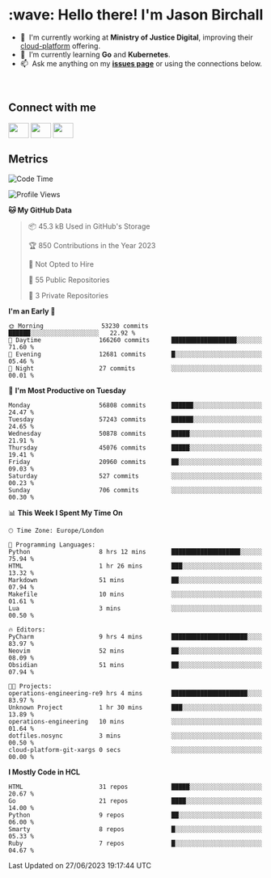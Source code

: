 <h1 align="left" id="jason-title">:wave: Hello there! I'm Jason Birchall</h1>

- :office: &nbsp;I'm currently working at **Ministry of Justice Digital**, improving their [cloud-platform](https://github.com/ministryofjustice/cloud-platform) offering.
- :seedling: &nbsp;I’m currently learning **Go** and **Kubernetes**.
- :mailbox: &nbsp;Ask me anything on my **[issues page]** or using the connections below.


<br>

<h2>Connect with me</h2>
<p>
<a href="https://twitter.com/jsonBirchall" target="blank"><img align="center" src="https://cdn.jsdelivr.net/npm/simple-icons@3.0.1/icons/twitter.svg" alt="" height="30" width="40" /></a>
<a href="https://keybase.io/json0" target="blank"><img align="center" src="https://cdn.jsdelivr.net/npm/simple-icons@3.0.1/icons/keybase.svg" alt="" height="30" width="40" /></a>
<a href="https://www.reddit.com/user/kakorate" target="blank"><img align="center" src="https://cdn.jsdelivr.net/npm/simple-icons@3.0.1/icons/reddit.svg" alt="" height="30" width="40" /></a>
</p>

<h2>Metrics</h2>

<!--START_SECTION:waka-->
![Code Time](http://img.shields.io/badge/Code%20Time-1%2C110%20hrs%2031%20mins-blue)

![Profile Views](http://img.shields.io/badge/Profile%20Views-0-blue)

**🐱 My GitHub Data** 

> 📦 45.3 kB Used in GitHub's Storage 
 > 
> 🏆 850 Contributions in the Year 2023
 > 
> 🚫 Not Opted to Hire
 > 
> 📜 55 Public Repositories 
 > 
> 🔑 3 Private Repositories 
 > 
**I'm an Early 🐤** 

```text
🌞 Morning                53230 commits       ██████░░░░░░░░░░░░░░░░░░░   22.92 % 
🌆 Daytime                166260 commits      ██████████████████░░░░░░░   71.60 % 
🌃 Evening                12681 commits       █░░░░░░░░░░░░░░░░░░░░░░░░   05.46 % 
🌙 Night                  27 commits          ░░░░░░░░░░░░░░░░░░░░░░░░░   00.01 % 
```
📅 **I'm Most Productive on Tuesday** 

```text
Monday                   56808 commits       ██████░░░░░░░░░░░░░░░░░░░   24.47 % 
Tuesday                  57243 commits       ██████░░░░░░░░░░░░░░░░░░░   24.65 % 
Wednesday                50878 commits       █████░░░░░░░░░░░░░░░░░░░░   21.91 % 
Thursday                 45076 commits       █████░░░░░░░░░░░░░░░░░░░░   19.41 % 
Friday                   20960 commits       ██░░░░░░░░░░░░░░░░░░░░░░░   09.03 % 
Saturday                 527 commits         ░░░░░░░░░░░░░░░░░░░░░░░░░   00.23 % 
Sunday                   706 commits         ░░░░░░░░░░░░░░░░░░░░░░░░░   00.30 % 
```


📊 **This Week I Spent My Time On** 

```text
🕑︎ Time Zone: Europe/London

💬 Programming Languages: 
Python                   8 hrs 12 mins       ███████████████████░░░░░░   75.94 % 
HTML                     1 hr 26 mins        ███░░░░░░░░░░░░░░░░░░░░░░   13.32 % 
Markdown                 51 mins             ██░░░░░░░░░░░░░░░░░░░░░░░   07.94 % 
Makefile                 10 mins             ░░░░░░░░░░░░░░░░░░░░░░░░░   01.61 % 
Lua                      3 mins              ░░░░░░░░░░░░░░░░░░░░░░░░░   00.50 % 

🔥 Editors: 
PyCharm                  9 hrs 4 mins        █████████████████████░░░░   83.97 % 
Neovim                   52 mins             ██░░░░░░░░░░░░░░░░░░░░░░░   08.09 % 
Obsidian                 51 mins             ██░░░░░░░░░░░░░░░░░░░░░░░   07.94 % 

🐱‍💻 Projects: 
operations-engineering-re9 hrs 4 mins        █████████████████████░░░░   83.97 % 
Unknown Project          1 hr 30 mins        ███░░░░░░░░░░░░░░░░░░░░░░   13.89 % 
operations-engineering   10 mins             ░░░░░░░░░░░░░░░░░░░░░░░░░   01.64 % 
dotfiles.nosync          3 mins              ░░░░░░░░░░░░░░░░░░░░░░░░░   00.50 % 
cloud-platform-git-xargs 0 secs              ░░░░░░░░░░░░░░░░░░░░░░░░░   00.00 % 
```

**I Mostly Code in HCL** 

```text
HTML                     31 repos            █████░░░░░░░░░░░░░░░░░░░░   20.67 % 
Go                       21 repos            ████░░░░░░░░░░░░░░░░░░░░░   14.00 % 
Python                   9 repos             ██░░░░░░░░░░░░░░░░░░░░░░░   06.00 % 
Smarty                   8 repos             █░░░░░░░░░░░░░░░░░░░░░░░░   05.33 % 
Ruby                     7 repos             █░░░░░░░░░░░░░░░░░░░░░░░░   04.67 % 
```




 Last Updated on 27/06/2023 19:17:44 UTC
<!--END_SECTION:waka-->

<!-- links -->

[issues page]: https://github.com/jasonBirchall/jasonBirchall/issues "jasonBirchall/issues"
